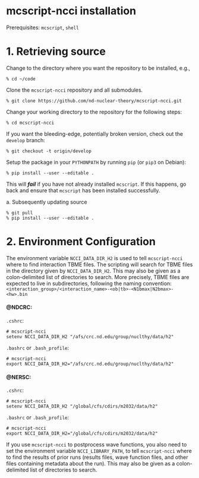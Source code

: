 # mcscript-ncci installation #
Prerequisites: `mcscript`, `shell`

# 1. Retrieving source

  Change to the directory where you want the repository to be installed,
  e.g.,
  ~~~~~~~~~~~~~~~~
  % cd ~/code
  ~~~~~~~~~~~~~~~~

  Clone the `mcscript-ncci` repository and all submodules.
  ~~~~~~~~~~~~~~~~~~~~~~~~~~~~~~~~~~~~~~~~~~~~~~~~~~~~~~~~~~~~~~~~
  % git clone https://github.com/nd-nuclear-theory/mcscript-ncci.git
  ~~~~~~~~~~~~~~~~~~~~~~~~~~~~~~~~~~~~~~~~~~~~~~~~~~~~~~~~~~~~~~~~

  Change your working directory to the repository for the following steps:
  ~~~~~~~~~~~~~~~~~~~~~~~~~~~~~~~~
  % cd mcscript-ncci
  ~~~~~~~~~~~~~~~~~~~~~~~~~~~~~~~~

  If you want the bleeding-edge, potentially broken version, check out the
  `develop` branch:
  ~~~~~~~~~~~~~~~~~~~~~~~~~~~~~~~~
  % git checkout -t origin/develop
  ~~~~~~~~~~~~~~~~~~~~~~~~~~~~~~~~

  Setup the package in your `PYTHONPATH` by running `pip` (or `pip3` on Debian):
  ~~~~~~~~~~~~~~~~~~~~~~~~~~~~~~~~~~~~~~~~~~~~~~~~~~~~~~~~~~~~~~~~
  % pip install --user --editable .
  ~~~~~~~~~~~~~~~~~~~~~~~~~~~~~~~~~~~~~~~~~~~~~~~~~~~~~~~~~~~~~~~~
  This will ***fail*** if you have not already installed `mcscript`. If this
  happens, go back and ensure that `mcscript` has been installed successfully.

  a. Subsequently updating source
  ~~~~~~~~~~~~~~~~
  % git pull
  % pip install --user --editable .
  ~~~~~~~~~~~~~~~~

# 2. Environment Configuration

  The environment variable `NCCI_DATA_DIR_H2` is used to tell `mcscript-ncci`
  where to find interaction TBME files.  The scripting will search for TBME
  files in the directory given by `NCCI_DATA_DIR_H2`.  This may also be given as
  a colon-delimited list of directories to search.  More precisely, TBME files
  are expected to live in subdirectories, following the naming convention:
  ```<interaction_group>/<interaction_name>-<ob|tb>-<N1bmax|N2bmax>-<hw>.bin```

  #### @NDCRC: ####
  `.cshrc`:
  ~~~~~~~~~~~~~~~~~~~~~~~~~~~~~~~~~~~~~~~~~~~~~~~~~~~~~~~~~~~~~~~~
  # mcscript-ncci
  setenv NCCI_DATA_DIR_H2 "/afs/crc.nd.edu/group/nuclthy/data/h2"
  ~~~~~~~~~~~~~~~~~~~~~~~~~~~~~~~~~~~~~~~~~~~~~~~~~~~~~~~~~~~~~~~~

  `.bashrc` or `.bash_profile`:
  ~~~~~~~~~~~~~~~~~~~~~~~~~~~~~~~~~~~~~~~~~~~~~~~~~~~~~~~~~~~~~~~~
  # mcscript-ncci
  export NCCI_DATA_DIR_H2="/afs/crc.nd.edu/group/nuclthy/data/h2"
  ~~~~~~~~~~~~~~~~~~~~~~~~~~~~~~~~~~~~~~~~~~~~~~~~~~~~~~~~~~~~~~~~

  #### @NERSC: ####
  `.cshrc`:
  ~~~~~~~~~~~~~~~~~~~~~~~~~~~~~~~~~~~~~~~~~~~~~~~~~~~~~~~~~~~~~~~~
  # mcscript-ncci
  setenv NCCI_DATA_DIR_H2 "/global/cfs/cdirs/m2032/data/h2"
  ~~~~~~~~~~~~~~~~~~~~~~~~~~~~~~~~~~~~~~~~~~~~~~~~~~~~~~~~~~~~~~~~

  `.bashrc` or `.bash_profile`:
  ~~~~~~~~~~~~~~~~~~~~~~~~~~~~~~~~~~~~~~~~~~~~~~~~~~~~~~~~~~~~~~~~
  # mcscript-ncci
  export NCCI_DATA_DIR_H2="/global/cfs/cdirs/m2032/data/h2"
  ~~~~~~~~~~~~~~~~~~~~~~~~~~~~~~~~~~~~~~~~~~~~~~~~~~~~~~~~~~~~~~~~

  If you use `mcscript-ncci` to postprocess wave functions, you also need to set
  the environment variable `NCCI_LIBRARY_PATH`, to tell `mcscript-ncci` where to
  find the results of prior runs (results files, wave function files, and other
  files containing metadata about the run).  This may also be given as a
  colon-delimited list of directories to search.